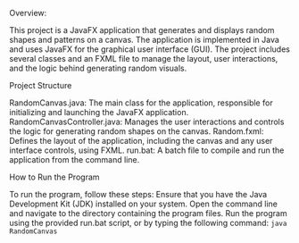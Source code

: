 Overview:

This project is a JavaFX application that generates and displays random shapes and patterns on a canvas.
The application is implemented in Java and uses JavaFX for the graphical user interface (GUI).
The project includes several classes and an FXML file to manage the layout, user interactions, and the logic behind generating random visuals.

Project Structure

RandomCanvas.java: The main class for the application, responsible for initializing and launching the JavaFX application.
RandomCanvasController.java: Manages the user interactions and controls the logic for generating random shapes on the canvas.
Random.fxml: Defines the layout of the application, including the canvas and any user interface controls, using FXML.
run.bat: A batch file to compile and run the application from the command line.

How to Run the Program

To run the program, follow these steps:
Ensure that you have the Java Development Kit (JDK) installed on your system.
Open the command line and navigate to the directory containing the program files.
Run the program using the provided run.bat script, or by typing the following command: `java RandomCanvas`
